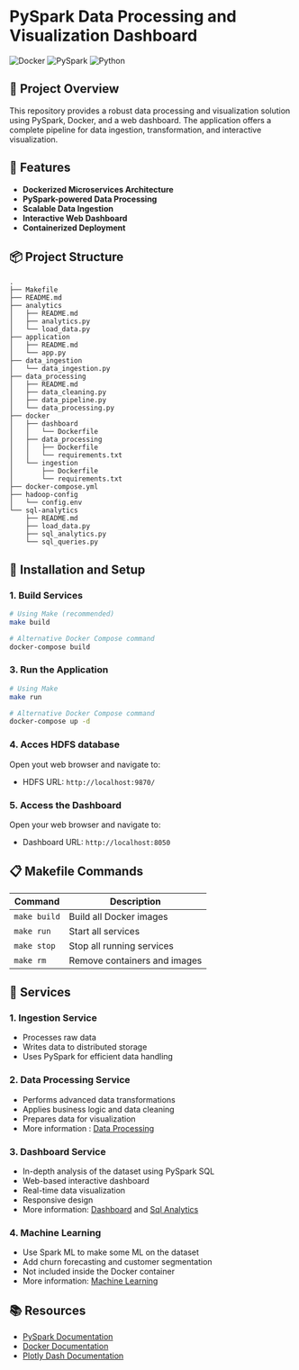 # PySpark Data Processing and Visualization Dashboard

![Docker](https://img.shields.io/badge/Docker-2496ED?style=for-the-badge&logo=docker&logoColor=white)
![PySpark](https://img.shields.io/badge/PySpark-E25A1C?style=for-the-badge&logo=apache-spark&logoColor=white)
![Python](https://img.shields.io/badge/Python-3776AB?style=for-the-badge&logo=python&logoColor=white)

## 📌 Project Overview

This repository provides a robust data processing and visualization solution using PySpark, Docker, and a web dashboard. The application offers a complete pipeline for data ingestion, transformation, and interactive visualization.

## 🚀 Features

- **Dockerized Microservices Architecture**
- **PySpark-powered Data Processing**
- **Scalable Data Ingestion**
- **Interactive Web Dashboard**
- **Containerized Deployment**


## 📦 Project Structure

```
.
├── Makefile
├── README.md
├── analytics
│   ├── README.md
│   ├── analytics.py
│   └── load_data.py
├── application
│   ├── README.md
│   └── app.py
├── data_ingestion
│   └── data_ingestion.py
├── data_processing
│   ├── README.md
│   ├── data_cleaning.py
│   ├── data_pipeline.py
│   └── data_processing.py
├── docker
│   ├── dashboard
│   │   └── Dockerfile
│   ├── data_processing
│   │   ├── Dockerfile
│   │   └── requirements.txt
│   └── ingestion
│       ├── Dockerfile
│       └── requirements.txt
├── docker-compose.yml
├── hadoop-config
│   └── config.env
└── sql-analytics
    ├── README.md
    ├── load_data.py
    ├── sql_analytics.py
    └── sql_queries.py

```

## 🔧 Installation and Setup

### 1. Build Services

```bash
# Using Make (recommended)
make build

# Alternative Docker Compose command
docker-compose build
```

### 3. Run the Application

```bash
# Using Make
make run

# Alternative Docker Compose command
docker-compose up -d
```
### 4. Acces HDFS database 

Open yout web browser and navigate to: 
- HDFS URL: `http://localhost:9870/`


### 5. Access the Dashboard

Open your web browser and navigate to:
- Dashboard URL: `http://localhost:8050`

## 📋 Makefile Commands

| Command | Description |
|---------|-------------|
| `make build` | Build all Docker images |
| `make run` | Start all services |
| `make stop` | Stop all running services |
| `make rm` | Remove containers and images |

## 🔬 Services

### 1. Ingestion Service
- Processes raw data
- Writes data to distributed storage
- Uses PySpark for efficient data handling

### 2. Data Processing Service
- Performs advanced data transformations
- Applies business logic and data cleaning
- Prepares data for visualization
- More information : [Data Processing](data_processing/README.md)

### 3. Dashboard Service
- In-depth analysis of the dataset using PySpark SQL
- Web-based interactive dashboard
- Real-time data visualization
- Responsive design
- More information: [Dashboard](analytics/README.md) and [Sql Analytics](sql_analytics/README.md)

### 4. Machine Learning
- Use Spark ML to make some ML on the dataset
- Add churn forecasting and customer segmentation
- Not included inside the Docker container
- More information: [Machine Learning](ml_module/README.md)

## 📚 Resources

- [PySpark Documentation](https://spark.apache.org/docs/latest/api/python/index.html)
- [Docker Documentation](https://docs.docker.com/)
- [Plotly Dash Documentation](https://dash.plotly.com/)